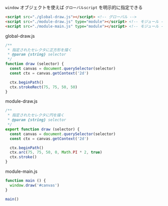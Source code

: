 `window` オブジェクトを使えば `グローバルscript` を明示的に指定できる


```html
<script src="./global-draw.js"></script> <!-- グローバル -->
<script src="./module-draw.js" type="module"></script> <!-- モジュール -->
<script src="./module-main.js" type="module"></script> <!-- モジュール -->
```


global-draw.js
```js
/**
 * 指定されたセレクタに正方形を描く
 * @param {string} selector
 */
function draw (selector) {
  const canvas = document.querySelector(selector)
  const ctx = canvas.getContext('2d')

  ctx.beginPath()
  ctx.strokeRect(75, 75, 50, 50)
}
```


module-draw.js
```js
/**
 * 指定されたセレクタに円を描く
 * @param {string} selector
 */
export function draw (selector) {
  const canvas = document.querySelector(selector)
  const ctx = canvas.getContext('2d')

  ctx.beginPath()
  ctx.arc(75, 75, 50, 0, Math.PI * 2, true)
  ctx.stroke()
}
```


module-main.js
```js
function main () {
  window.draw('#canvas')
}

main()
```
